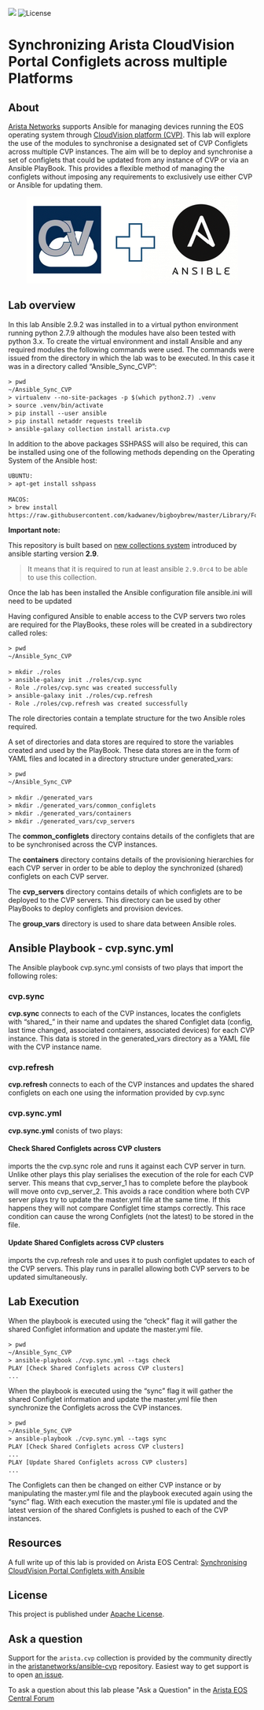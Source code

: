 ![](https://img.shields.io/badge/Arista-CVP%20Automation-blue) ![License](https://img.shields.io/github/license/aristanetworks/ansible-cvp)

# Synchronizing Arista CloudVision Portal Configlets across multiple Platforms

<!-- @import "[TOC]" {cmd="toc" depthFrom=1 depthTo=6 orderedList=false} -->

<!-- code_chunk_output -->

<!-- /code_chunk_output -->

## About

[Arista Networks](https://www.arista.com/) supports Ansible for managing devices running the EOS operating system through [CloudVision platform (CVP)](https://www.arista.com/en/products/eos/eos-cloudvision). This lab will explore the use of the modules to synchronise a designated set of CVP Configlets across multiple CVP instances.  The aim will be to deploy and synchronise a set of configlets that could be updated from any instance of CVP or via an Ansible PlayBook. This provides a flexible method of managing the configlets without imposing any requirements to exclusively use either CVP or Ansible for updating them.

<p align="center">
  <img src='docs/cv_ansible_logo.png' alt='Arista CloudVision and Ansible'/>
</p>

## Lab overview

In this lab Ansible 2.9.2 was installed in to a virtual python environment running python 2.7.9 although the modules have also been tested with python 3.x. To create the virtual environment and install Ansible and any required modules the following commands were used. The commands were issued from the directory in which the lab was to be executed. In this case it was in a directory called “Ansible_Sync_CVP”:

```shell
> pwd
~/Ansible_Sync_CVP
> virtualenv --no-site-packages -p $(which python2.7) .venv
> source .venv/bin/activate
> pip install --user ansible
> pip install netaddr requests treelib
> ansible-galaxy collection install arista.cvp
```
In addition to the above packages SSHPASS will also be required, this can be installed using one of the following methods depending on the Operating System of the Ansible host:

```shell
UBUNTU:
> apt-get install sshpass

MACOS:
> brew install https://raw.githubusercontent.com/kadwanev/bigboybrew/master/Library/Formula/sshpass.rb
```

__Important note:__

This repository is built based on [new collections system](https://docs.ansible.com/ansible/devel/dev_guide/developing_collections.html#developing-collections) introduced by ansible starting version __2.9__. 

> It means that it is required to run at least ansible `2.9.0rc4` to be able to use this collection.


Once the lab has been installed the Ansible configuration file ansible.ini will need to be updated

Having configured Ansible to enable access to the CVP servers two roles are required for the PlayBooks, these roles will be created in a subdirectory called roles:

```shell
> pwd
~/Ansible_Sync_CVP 

> mkdir ./roles
> ansible-galaxy init ./roles/cvp.sync
- Role ./roles/cvp.sync was created successfully
> ansible-galaxy init ./roles/cvp.refresh
- Role ./roles/cvp.refresh was created successfully
```
The role directories contain a template structure for the two Ansible roles required.

A set of directories and data stores are required to store the variables created and used by the PlayBook. These data stores are in the form of YAML files and located in a directory structure under generated_vars:

```shell
> pwd
~/Ansible_Sync_CVP 

> mkdir ./generated_vars
> mkdir ./generated_vars/common_configlets
> mkdir ./generated_vars/containers
> mkdir ./generated_vars/cvp_servers
```
The __common_configlets__ directory contains details of the configlets that are to be synchronised across the CVP instances.

The __containers__ directory contains details of the provisioning hierarchies for each CVP server in order to be able to deploy the synchronized (shared) configlets on each CVP server.

The __cvp_servers__ directory contains details of which configlets are to be deployed to the CVP servers. This directory can be used by other PlayBooks to deploy configlets and provision devices.

The __group_vars__ directory is used to share data between Ansible roles.

## Ansible Playbook - cvp.sync.yml

The Ansible playbook cvp.sync.yml consists of two plays that import the following roles:

### cvp.sync

  __cvp.sync__ connects to each of the CVP instances, locates the configlets with “shared_” in their name and updates the shared Configlet data (config, last time changed, associated containers, associated devices) for each CVP instance. This data is stored in the generated_vars directory as a YAML file with the CVP instance name.

### cvp.refresh

 __cvp.refresh__ connects to each of the CVP instances and updates the shared configlets on each one using the information provided by cvp.sync

### cvp.sync.yml

__cvp.sync.yml__ conists of two plays:

#### Check Shared Configlets across CVP clusters 
 imports the the cvp.sync role and runs it against each CVP server in turn. Unlike other plays this play serialises the execution of the role for each CVP server. This means that cvp_server_1 has to complete before the playbook will move onto cvp_server_2. This avoids a race condition where both CVP server plays try to update the master.yml file at the same time. If this happens they will not compare Configlet time stamps correctly. This race condition can cause the wrong Configlets (not the latest) to be stored in the file.

#### Update Shared Configlets across CVP clusters
 imports the cvp.refresh role and uses it to push configlet updates to each of the CVP servers. This play runs in parallel allowing both CVP servers to be updated simultaneously.

## Lab Execution

When the playbook is executed using the “check” flag it will gather the shared Configlet information and update the master.yml file.

```shell
> pwd
~/Ansible_Sync_CVP 
> ansible-playbook ./cvp.sync.yml --tags check
PLAY [Check Shared Configlets across CVP clusters]
...
```

When the playbook is executed using the “sync” flag it will gather the shared Configlet information and update the master.yml file then synchronize the Configlets across the CVP instances.

```shell
> pwd
~/Ansible_Sync_CVP 
> ansible-playbook ./cvp.sync.yml --tags sync
PLAY [Check Shared Configlets across CVP clusters]
...
PLAY [Update Shared Configlets across CVP clusters]
...
```

The Configlets can then be changed on either CVP instance or by manipulating the master.yml file and the playbook executed again using the “sync” flag. With each execution the master.yml file is updated and the latest version of the shared Configlets is pushed to each of the CVP instances.

## Resources

A full write up of this lab is provided on Arista EOS Central:
[Synchronising CloudVision Portal Configlets with Ansible](https://eos.arista.com/synchronising-cloudvision-portal-configlets-with-ansible/)


## License

This project is published under [Apache License](LICENSE).

## Ask a question

Support for the `arista.cvp` collection is provided by the community directly in the [aristanetworks/ansible-cvp](https://github.com/aristanetworks/ansible-cvp) repository. Easiest way to get support is to open [an issue](https://github.com/aristanetworks/ansible-cvp/issues).

To ask a question about this lab please "Ask a Question" in the [Arista EOS Central Forum](https://eos.arista.com/forum/)
